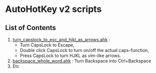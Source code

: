 # AutoHotKey v2 scripts

## List of Contents

1. [turn_capslock_to_esc_and_hjkl_as_arrows.ahk](./turn_capslock_to_esc_and_hjkl_as_arrows.ahk) :
    - Turn CapsLock to Escape,
    - Double click CapsLock to turn on/off the actual caps-function,
    - Press CapsLock to turn HJKL as vim-like arrows.
2. [backspace_whole_word.ahk](./backspace_whole_word.ahk) : Turn Backspace into Ctrl+Backspace
3. Etc 

